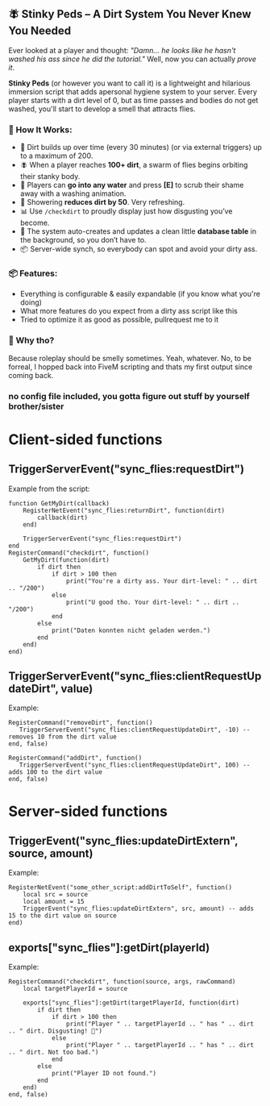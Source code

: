 ## 🪰 **Stinky Peds** – A Dirt System You Never Knew You Needed

Ever looked at a player and thought:
*"Damn... he looks like he hasn't washed his ass since he did the tutorial."*
Well, now you can actually *prove it*.

**Stinky Peds** (or however you want to call it) is a lightweight and hilarious immersion script that adds apersonal hygiene system to your server. Every player starts with a dirt level of 0, but as time passes and bodies do not get washed, you'll start to develop a smell that attracts flies.

### 💩 How It Works:

* 🐛 Dirt builds up over time (every 30 minutes) (or via external triggers) up to a maximum of 200.
* 🪰 When a player reaches **100+ dirt**, a swarm of flies begins orbiting their stanky body.
* 🚿 Players can **go into any water** and press **[E]** to scrub their shame away with a washing animation.
* 🧼 Showering **reduces dirt by 50**. Very refreshing.
* 📊 Use `/checkdirt` to proudly display just how disgusting you’ve become.
* 🧠 The system auto-creates and updates a clean little **database table** in the background, so you don’t have to.
* 📦 Server-wide synch, so everybody can spot and avoid your dirty ass.

### 📦 Features:

* Everything is configurable & easily expandable (if you know what you're doing)
* What more features do you expect from a dirty ass script like this
* Tried to optimize it as good as possible, pullrequest me to it

### 🎯 Why tho?

Because roleplay should be smelly sometimes. Yeah, whatever.
No, to be forreal, I hopped back into FiveM scripting and thats my first output since coming back.

### no config file included, you gotta figure out stuff by yourself brother/sister

# Client-sided functions

## TriggerServerEvent("sync_flies:requestDirt")
Example from the script:
```
function GetMyDirt(callback)
    RegisterNetEvent("sync_flies:returnDirt", function(dirt)
        callback(dirt)
    end)

    TriggerServerEvent("sync_flies:requestDirt")
end
RegisterCommand("checkdirt", function()
    GetMyDirt(function(dirt)
        if dirt then
            if dirt > 100 then
                print("You're a dirty ass. Your dirt-level: " .. dirt .. "/200")
            else
                print("U good tho. Your dirt-level: " .. dirt .. "/200")
            end
        else
            print("Daten konnten nicht geladen werden.")
        end
    end)
end)
```

## TriggerServerEvent("sync_flies:clientRequestUpdateDirt", value)
Example:
```
RegisterCommand("removeDirt", function()
   TriggerServerEvent("sync_flies:clientRequestUpdateDirt", -10) -- removes 10 from the dirt value
end, false)

RegisterCommand("addDirt", function()
   TriggerServerEvent("sync_flies:clientRequestUpdateDirt", 100) -- adds 100 to the dirt value
end, false)
```

# Server-sided functions

## TriggerEvent("sync_flies:updateDirtExtern", source, amount) 
Example:
```
RegisterNetEvent("some_other_script:addDirtToSelf", function()
    local src = source
    local amount = 15
    TriggerEvent("sync_flies:updateDirtExtern", src, amount) -- adds 15 to the dirt value on source
end)
```


## exports["sync_flies"]:getDirt(playerId)
Example:
```
RegisterCommand("checkdirt", function(source, args, rawCommand)
    local targetPlayerId = source

    exports["sync_flies"]:getDirt(targetPlayerId, function(dirt)
        if dirt then
            if dirt > 100 then
                print("Player " .. targetPlayerId .. " has " .. dirt .. " dirt. Disgusting! 🤢")
            else
                print("Player " .. targetPlayerId .. " has " .. dirt .. " dirt. Not too bad.")
            end
        else
            print("Player ID not found.")
        end
    end)
end, false)
```
